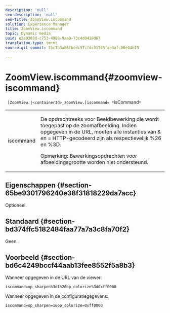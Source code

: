 ```yaml
---
description: 'null'
seo-description: 'null'
seo-title: ZoomView.iscommand
solution: Experience Manager
title: ZoomView.iscommand
topic: Dynamic media
uuid: e2a9388d-c753-4988-9aa0-73c4d0428d67
translation-type: tm+mt
source-git-commit: 7bc7b3a86fbcdc57cfdc31745fae3afc06e44b15

---
```



# ZoomView.iscommand{#zoomview-iscommand}

` [ZoomView.|<containerId>_zoomView.]iscommand= *`isCommand`*`

<table id="table_06B5F795889E402FB6BCEA4D882E1422"> 
 <tbody> 
  <tr> 
   <td colname="col1"> <p> <span class="codeph"><span class="varname"> iscommand</span></span> </p> </td> 
   <td colname="col2"> <p> De opdrachtreeks voor Beeldbewerking die wordt toegepast op de zoomafbeelding. Indien opgegeven in de URL, moeten alle instanties van <span class="codeph"> &amp;</span> en <span class="codeph"> =</span> HTTP-gecodeerd zijn als respectievelijk <span class="codeph"> %26</span> en <span class="codeph"> %3D</span>. </p> <p> <p>Opmerking:  Bewerkingsopdrachten voor afbeeldingsgrootte worden niet ondersteund. </p> </p> </td> 
  </tr> 
 </tbody> 
</table>

## Eigenschappen {#section-65be9301796240e38f31818229da7acc}

Optioneel.

## Standaard {#section-bd374ffc5182484faa77a7a3c8fa70f2}

Geen.

## Voorbeeld {#section-bd6c4249bccf44aab13fee8552f5a8b3}

Wanneer opgegeven in de URL van de viewer:

`iscommand=op_sharpen%3d1%26op_colorize%3d0xff0000`

Wanneer opgegeven in de configuratiegegevens:

`iscommand=op_sharpen=1&op_colorize=0xff0000`
